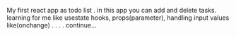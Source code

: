 My first react app as todo list .
in this app you can add and delete tasks.
learning for me like usestate hooks, props(parameter), handling input values like(onchange) .
.
.
.
continue...
